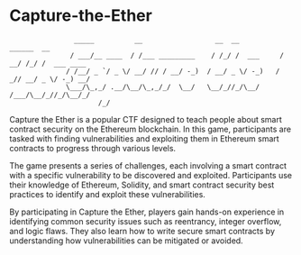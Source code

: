# Capture-the-Ether
```
                _____          __                  __  __           ______  __          
               / ___/__ ____  / /___ _________    / /_/ /  ___     / __/ /_/ /  ___ ____
              / /__/ _ `/ _ \/ __/ // / __/ -_)  / __/ _ \/ -_)   / _// __/ _ \/ -_) __/
              \___/\_,_/ .__/\__/\_,_/_/  \__/   \__/_//_/\__/   /___/\__/_//_/\__/_/   
                      /_/                                                             
```
Capture the Ether is a popular CTF designed to teach people about smart contract security on the Ethereum blockchain. In this game, participants are tasked with finding vulnerabilities and exploiting them in Ethereum smart contracts to progress through various levels.

The game presents a series of challenges, each involving a smart contract with a specific vulnerability to be discovered and exploited. Participants use their knowledge of Ethereum, Solidity, and smart contract security best practices to identify and exploit these vulnerabilities.

By participating in Capture the Ether, players gain hands-on experience in identifying common security issues such as reentrancy, integer overflow, and logic flaws. They also learn how to write secure smart contracts by understanding how vulnerabilities can be mitigated or avoided.
